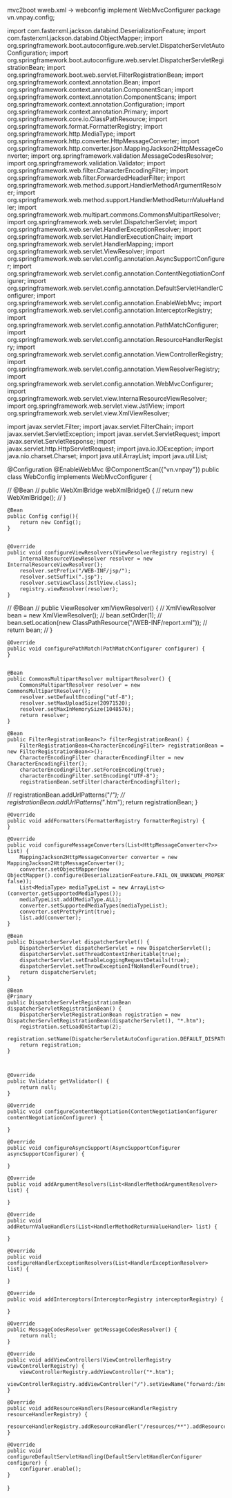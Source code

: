 mvc2boot
wweb.xml -> webconfig implement WebMvcConfigurer 
package vn.vnpay.config;

import com.fasterxml.jackson.databind.DeserializationFeature;
import com.fasterxml.jackson.databind.ObjectMapper;
import org.springframework.boot.autoconfigure.web.servlet.DispatcherServletAutoConfiguration;
import org.springframework.boot.autoconfigure.web.servlet.DispatcherServletRegistrationBean;
import org.springframework.boot.web.servlet.FilterRegistrationBean;
import org.springframework.context.annotation.Bean;
import org.springframework.context.annotation.ComponentScan;
import org.springframework.context.annotation.ComponentScans;
import org.springframework.context.annotation.Configuration;
import org.springframework.context.annotation.Primary;
import org.springframework.core.io.ClassPathResource;
import org.springframework.format.FormatterRegistry;
import org.springframework.http.MediaType;
import org.springframework.http.converter.HttpMessageConverter;
import org.springframework.http.converter.json.MappingJackson2HttpMessageConverter;
import org.springframework.validation.MessageCodesResolver;
import org.springframework.validation.Validator;
import org.springframework.web.filter.CharacterEncodingFilter;
import org.springframework.web.filter.ForwardedHeaderFilter;
import org.springframework.web.method.support.HandlerMethodArgumentResolver;
import org.springframework.web.method.support.HandlerMethodReturnValueHandler;
import org.springframework.web.multipart.commons.CommonsMultipartResolver;
import org.springframework.web.servlet.DispatcherServlet;
import org.springframework.web.servlet.HandlerExceptionResolver;
import org.springframework.web.servlet.HandlerExecutionChain;
import org.springframework.web.servlet.HandlerMapping;
import org.springframework.web.servlet.ViewResolver;
import org.springframework.web.servlet.config.annotation.AsyncSupportConfigurer;
import org.springframework.web.servlet.config.annotation.ContentNegotiationConfigurer;
import org.springframework.web.servlet.config.annotation.DefaultServletHandlerConfigurer;
import org.springframework.web.servlet.config.annotation.EnableWebMvc;
import org.springframework.web.servlet.config.annotation.InterceptorRegistry;
import org.springframework.web.servlet.config.annotation.PathMatchConfigurer;
import org.springframework.web.servlet.config.annotation.ResourceHandlerRegistry;
import org.springframework.web.servlet.config.annotation.ViewControllerRegistry;
import org.springframework.web.servlet.config.annotation.ViewResolverRegistry;
import org.springframework.web.servlet.config.annotation.WebMvcConfigurer;
import org.springframework.web.servlet.view.InternalResourceViewResolver;
import org.springframework.web.servlet.view.JstlView;
import org.springframework.web.servlet.view.XmlViewResolver;

import javax.servlet.Filter;
import javax.servlet.FilterChain;
import javax.servlet.ServletException;
import javax.servlet.ServletRequest;
import javax.servlet.ServletResponse;
import javax.servlet.http.HttpServletRequest;
import java.io.IOException;
import java.nio.charset.Charset;
import java.util.ArrayList;
import java.util.List;

@Configuration
@EnableWebMvc
@ComponentScan({"vn.vnpay"})
public class WebConfig implements WebMvcConfigurer {

//    @Bean
//    public WebXmlBridge webXmlBridge() {
//        return new WebXmlBridge();
//    }

    @Bean
    public Config config(){
        return new Config();
    }


    @Override
    public void configureViewResolvers(ViewResolverRegistry registry) {
        InternalResourceViewResolver resolver = new InternalResourceViewResolver();
        resolver.setPrefix("/WEB-INF/jsp/");
        resolver.setSuffix(".jsp");
        resolver.setViewClass(JstlView.class);
        registry.viewResolver(resolver);
    }

//    @Bean
//    public ViewResolver xmlViewResolver() {
//        XmlViewResolver bean = new XmlViewResolver();
//        bean.setOrder(1);
//        bean.setLocation(new ClassPathResource("/WEB-INF/report.xml"));
//        return bean;
//    }


    @Override
    public void configurePathMatch(PathMatchConfigurer configurer) {
    }


    @Bean
    public CommonsMultipartResolver multipartResolver() {
        CommonsMultipartResolver resolver = new CommonsMultipartResolver();
        resolver.setDefaultEncoding("utf-8");
        resolver.setMaxUploadSize(20971520);
        resolver.setMaxInMemorySize(1048576);
        return resolver;
    }

    @Bean
    public FilterRegistrationBean<?> filterRegistrationBean() {
        FilterRegistrationBean<CharacterEncodingFilter> registrationBean = new FilterRegistrationBean<>();
        CharacterEncodingFilter characterEncodingFilter = new CharacterEncodingFilter();
        characterEncodingFilter.setForceEncoding(true);
        characterEncodingFilter.setEncoding("UTF-8");
        registrationBean.setFilter(characterEncodingFilter);
//        registrationBean.addUrlPatterns("/*");
//        registrationBean.addUrlPatterns("*.htm");
        return registrationBean;
    }

    @Override
    public void addFormatters(FormatterRegistry formatterRegistry) {
    }

    @Override
    public void configureMessageConverters(List<HttpMessageConverter<?>> list) {
        MappingJackson2HttpMessageConverter converter = new MappingJackson2HttpMessageConverter();
        converter.setObjectMapper(new ObjectMapper().configure(DeserializationFeature.FAIL_ON_UNKNOWN_PROPERTIES, false));
        List<MediaType> mediaTypeList = new ArrayList<>(converter.getSupportedMediaTypes());
        mediaTypeList.add(MediaType.ALL);
        converter.setSupportedMediaTypes(mediaTypeList);
        converter.setPrettyPrint(true);
        list.add(converter);
    }

    @Bean
    public DispatcherServlet dispatcherServlet() {
        DispatcherServlet dispatcherServlet = new DispatcherServlet();
        dispatcherServlet.setThreadContextInheritable(true);
        dispatcherServlet.setEnableLoggingRequestDetails(true);
        dispatcherServlet.setThrowExceptionIfNoHandlerFound(true);
        return dispatcherServlet;
    }

    @Bean
    @Primary
    public DispatcherServletRegistrationBean dispatcherServletRegistrationBean() {
        DispatcherServletRegistrationBean registration = new DispatcherServletRegistrationBean(dispatcherServlet(), "*.htm");
        registration.setLoadOnStartup(2);
        registration.setName(DispatcherServletAutoConfiguration.DEFAULT_DISPATCHER_SERVLET_REGISTRATION_BEAN_NAME);
        return registration;
    }



    @Override
    public Validator getValidator() {
        return null;
    }

    @Override
    public void configureContentNegotiation(ContentNegotiationConfigurer contentNegotiationConfigurer) {

    }

    @Override
    public void configureAsyncSupport(AsyncSupportConfigurer asyncSupportConfigurer) {

    }

    @Override
    public void addArgumentResolvers(List<HandlerMethodArgumentResolver> list) {

    }

    @Override
    public void addReturnValueHandlers(List<HandlerMethodReturnValueHandler> list) {

    }

    @Override
    public void configureHandlerExceptionResolvers(List<HandlerExceptionResolver> list) {

    }

    @Override
    public void addInterceptors(InterceptorRegistry interceptorRegistry) {

    }

    @Override
    public MessageCodesResolver getMessageCodesResolver() {
        return null;
    }

    @Override
    public void addViewControllers(ViewControllerRegistry viewControllerRegistry) {
        viewControllerRegistry.addViewController("*.htm");
        viewControllerRegistry.addViewController("/").setViewName("forward:/index.html");
    }

    @Override
    public void addResourceHandlers(ResourceHandlerRegistry resourceHandlerRegistry) {
        resourceHandlerRegistry.addResourceHandler("/resources/**").addResourceLocations("/resources/");
    }

    @Override
    public void configureDefaultServletHandling(DefaultServletHandlerConfigurer configurer) {
        configurer.enable();
    }

}
